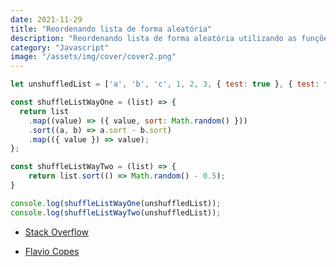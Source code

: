 ```yaml
---
date: 2021-11-29
title: "Reordenando lista de forma aleatória"
description: "Reordenando lista de forma aleatória utilizando as funções map() e sort()"
category: "Javascript"
image: "/assets/img/cover/cover2.png"
---
```



```javascript
let unshuffledList = ['a', 'b', 'c', 1, 2, 3, { test: true }, { test: false }];

const shuffleListWayOne = (list) => {
  return list
    .map((value) => ({ value, sort: Math.random() }))
    .sort((a, b) => a.sort - b.sort)
    .map(({ value }) => value);
};

const shuffleListWayTwo = (list) => {
    return list.sort(() => Math.random() - 0.5);
}

console.log(shuffleListWayOne(unshuffledList));
console.log(shuffleListWayTwo(unshuffledList));
```


- <a href="https://stackoverflow.com/a/46545530/15426180" target="_blank" rel="noopener noreferrer">Stack Overflow</a>

- <a href="https://flaviocopes.com/how-to-shuffle-array-javascript/" target="_blank" rel="noopener noreferrer">Flavio Copes</a>

